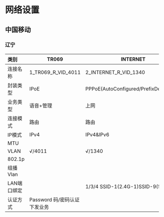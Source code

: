 # 网络设置

## 中国移动

### 辽宁

#### 

| 类别        | TR069                        | INTERNET                               | Other             | VOIP |
| :---------- | ---------------------------- | -------------------------------------- | ----------------- | ---- |
| 连接名称    | 1_TR069_R_VID_4011           | 2_INTERNET_R_VID_1340                  | 3_IPTV_B_VID_4017 |      |
| 封装类型    | IPoE                         | PPPoE(AutoConfigured/PrefixDelegation) | IPoE              |      |
| 业务类型    | 语音+管理                    | 上网                                   | 其他              |      |
| 连接模式    | 路由                         | 路由                                   | 桥接              |      |
| IP模式      | IPv4                         | IPv4&IPv6                              | IPv4&IPv6         |      |
| MTU         |                              |                                        |                   |      |
| VLAN        | √/4011                       | √/1340                                 | √/4017            |      |
| 802.1p      |                              |                                        |                   |      |
| 组播Vlan    |                              |                                        |                   |      |
| LAN端口绑定 |                              | 1/3/4  SSID-1(2.4G-1)SSID-9(5G-1)      |                   |      |
| 认证方式    | Password 码/密码认证下发业务 |                                        |                   |      |

